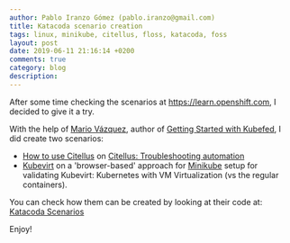 ```yaml
---
author: Pablo Iranzo Gómez (pablo.iranzo@gmail.com)
title: Katacoda scenario creation
tags: linux, minikube, citellus, floss, katacoda, foss
layout: post
date: 2019-06-11 21:16:14 +0200
comments: true
category: blog
description:
---
```


After some time checking the scenarios at <https://learn.openshift.com>, I decided to give it a try.

With the help of [Mario Vázquez](https://linuxera.org), author of [Getting Started with Kubefed](https://learn.openshift.com/introduction/federated-clusters/), I did create two scenarios:

- [How to use Citellus](https://www.katacoda.com/iranzo/scenarios/citellus) on [Citellus: Troubleshooting automation](https://citellus.org)
- [Kubevirt](https://www.katacoda.com/iranzo/scenarios/kubevirt) on a 'browser-based' approach for [Minikube](https://kubevirt.io/quickstart_minikube/) setup for validating Kubevirt: Kubernetes with VM Virtualization (vs the regular containers).

You can check how them can be created by looking at their code at: [Katacoda Scenarios](https://github.com/iranzo/katacoda-scenarios)

Enjoy!
